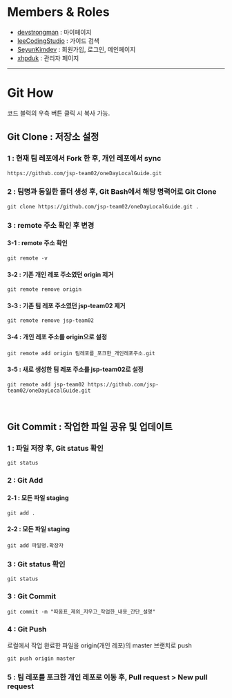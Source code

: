 # Members & Roles

- [devstrongman](https://github.com/devstrongman) : 마이페이지
- [leeCodingStudio](https://github.com/leeCodingStudio) : 가이드 검색
- [SeyunKimdev](https://github.com/SeyunKimdev) : 회원가입, 로그인, 메인페이지
- [xhpduk](https://github.com/xhpduk) : 관리자 페이지

---

# Git How

코드 블럭의 우측 버튼 클릭 시 복사 가능.

## Git Clone : 저장소 설정

### 1 : 현재 팀 레포에서 Fork 한 후, 개인 레포에서 sync

```git
https://github.com/jsp-team02/oneDayLocalGuide.git
```

### 2 : 팀명과 동일한 폴더 생성 후, Git Bash에서 해당 명력어로 Git Clone

```git
git clone https://github.com/jsp-team02/oneDayLocalGuide.git .
```

### 3 : remote 주소 확인 후 변경

#### 3-1 : remote 주소 확인

```git
git remote -v
```

#### 3-2 : 기존 개인 레포 주소였던 origin 제거

```git
git remote remove origin
```

#### 3-3 : 기존 팀 레포 주소였던 jsp-team02 제거

```git
git remote remove jsp-team02
```

#### 3-4 : 개인 레포 주소를 origin으로 설정

```git
git remote add origin 팀레포를_포크한_개인레포주소.git
```

#### 3-5 : 새로 생성한 팀 레포 주소를 jsp-team02로 설정

```git
git remote add jsp-team02 https://github.com/jsp-team02/oneDayLocalGuide.git
```

<br>

## Git Commit : 작업한 파일 공유 및 업데이트

### 1 : 파일 저장 후, Git status 확인

```git
git status
```

### 2 : Git Add

#### 2-1 : 모든 파일 staging

```git
git add .
```

#### 2-2 : 모든 파일 staging

```git
git add 파일명.확장자
```

### 3 : Git status 확인

```git
git status
```

### 3 : Git Commit

```git
git commit -m "따옴표_제외_지우고_작업한_내용_간단_설명"
```

### 4 : Git Push

로컬에서 작업 완료한 파일을 origin(개인 레포)의 master 브랜치로 push

```git
git push origin master
```

### 5 : 팀 레포를 포크한 개인 레포로 이동 후, Pull request > New pull request

